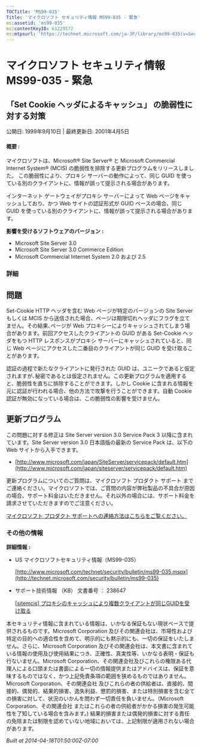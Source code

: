 ```yaml
---
TOCTitle: 'MS99-035'
Title: 'マイクロソフト セキュリティ情報 MS99-035 - 緊急'
ms:assetid: 'ms99-035'
ms:contentKeyID: 61229572
ms:mtpsurl: 'https://technet.microsoft.com/ja-JP/library/ms99-035(v=Security.10)'
---
```


マイクロソフト セキュリティ情報 MS99-035 - 緊急
===============================================

「Set Cookie ヘッダによるキャッシュ」 の脆弱性に対する対策
----------------------------------------------------------

公開日: 1999年9月10日 | 最終更新日: 2001年4月5日

#### 概要 :

マイクロソフトは、Microsoft® Site Server® と Microsoft Commercial Internet System® (MCIS) の脆弱性を排除する更新プログラムをリリースしました。
この脆弱性により、プロキシ サーバーの動作によって、同じ GUID を使っている別のクライアントに、情報が誤って提示される場合があります。

インターネット ゲートウェイがプロキシ サーバーによって Web ページをキャッシュしており、かつ Web サイトの認証形式が GUID ベースの場合、同じ GUID を使っている別のクライアントに、情報が誤って提示される場合があります。

**影響を受けるソフトウェアのバージョン** **:**

-   Microsoft Site Server 3.0
-   Microsoft Site Server 3.0 Commerce Edition
-   Microsoft Commercial Internet System 2.0 および 2.5

### 詳細

問題
----


Set-Cookie HTTP ヘッダを含む Web ページが特定のバージョンの Site Server もしくは MCIS から送信された場合、ページは期限切れヘッダにフラグを立てません。その結果､ページが Web プロキシーによりキャッシュされてしまう場合があります。前回アクセスしたクライアントの GUID がある Set-Cookie ヘッダをもつ HTTP レスポンスがプロキシ サーバーにキャッシュされていると、同じ Web ページにアクセスした二番目のクライアントが同じ GUID を受け取ることがあります。

認証の過程で新たなクライアントに発行された GUID は、ユニークであると仮定されますが､秘密であるとは仮定されません。この更新プログラムを適用すると、脆弱性を直ちに排除することができます。しかし Cookie に含まれる情報を元に認証が行われる場合、他の方法で攻撃を行うことができます。自動 Cookie 認証が無効になっている場合は、この脆弱性の影響を受けません。

更新プログラム
--------------


この問題に対する修正は Site Server version 3.0 Service Pack 3 以降に含まれています。Site Server version 3.0 日本語版の最新の Service Pack は、以下の Web サイトから入手できます。

-   [http://www.microsoft.com/japan/SiteServer/servicepack/default.htm](http://www.microsoft.com/japan/siteserver/servicepack/default.htm)

更新プログラムについてのご質問は、マイクロソフト プロダクト サポート までご連絡ください。マイクロソフトでは、ご質問の内容が弊社製品の不具合が原因の場合、サポート料金はいただきません。それ以外の場合には、サポート料金を請求させていただきますのでご注意ください。

[マイクロソフト プロダクト サポートへの連絡方法はこちらをご覧ください。](http://www.microsoft.com/japan/security/support/patchqa.mspx)

### その他の情報

**詳細情報** **:**

-   US マイクロソフトセキュリティ情報（MS99-035）

    [http://www.microsoft.com/technet/security/bulletin/ms99-035.mspx](http://technet.microsoft.com/security/bulletin/ms99-035)
-   サポート技術情報 （KB） 文書番号 ： 238647

    [\[sitemcis\] プロキシのキャッシュにより複数クライアントが同じGUIDを受け取る](http://support.microsoft.com/kb/238647)

本セキュリティ情報に含まれている情報は、いかなる保証もない現状ベースで提供されるものです。Microsoft Corporation 及びその関連会社は、市場性および特定の目的への適合性を含めて、明示的にも黙示的にも、一切の保証をいたしません。さらに、Microsoft Corporation 及びその関連会社は、本文書に含まれている情報の使用及び使用結果につき、正確性、真実性等、いかなる表明・保証も行ないません。Microsoft Corporation、その関連会社及びこれらの権限ある代理人による口頭または書面による一切の情報提供またはアドバイスは、保証を意味するものではなく、かつ上記免責条項の範囲を狭めるものではありません。Microsoft Corporation、その関連会社 及びこれらの者の供給者は、直接的、間接的、偶発的、結果的損害、逸失利益、懲罰的損害、または特別損害を含む全ての損害に対して、状況のいかんを問わず一切責任を負いません。（Microsoft Corporation、その関連会社 またはこれらの者の供給者がかかる損害の発生可能性を了知している場合を含みます。) 結果的損害または偶発的損害に対する責任の免除または制限を認めていない地域においては、上記制限が適用されない場合があります。

*Built at 2014-04-18T01:50:00Z-07:00*
